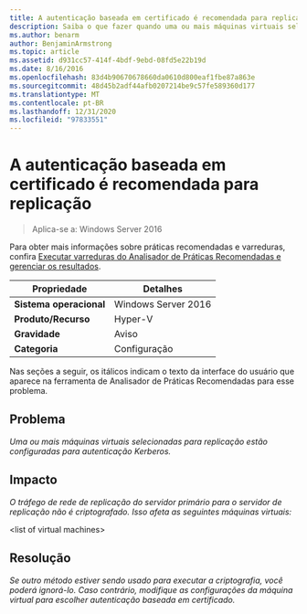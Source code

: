 ```yaml
---
title: A autenticação baseada em certificado é recomendada para replicação
description: Saiba o que fazer quando uma ou mais máquinas virtuais selecionadas para replicação são configuradas para autenticação Kerberos.
ms.author: benarm
author: BenjaminArmstrong
ms.topic: article
ms.assetid: d931cc57-414f-4bdf-9ebd-08fd5e22b19d
ms.date: 8/16/2016
ms.openlocfilehash: 83d4b90670678660da0610d800eaf1fbe87a863e
ms.sourcegitcommit: 48d45b2adf44afb0207214be9c57fe589360d177
ms.translationtype: MT
ms.contentlocale: pt-BR
ms.lasthandoff: 12/31/2020
ms.locfileid: "97833551"
---
```

# <a name="certificate-based-authentication-is-recommended-for-replication"></a>A autenticação baseada em certificado é recomendada para replicação

>Aplica-se a: Windows Server 2016

Para obter mais informações sobre práticas recomendadas e varreduras, confira [Executar varreduras do Analisador de Práticas Recomendadas e gerenciar os resultados](https://go.microsoft.com/fwlink/p/?LinkID=223177).

|Propriedade|Detalhes|
|-|-|
|**Sistema operacional**|Windows Server 2016|
|**Produto/Recurso**|Hyper-V|
|**Gravidade**|Aviso|
|**Categoria**|Configuração|

Nas seções a seguir, os itálicos indicam o texto da interface do usuário que aparece na ferramenta de Analisador de Práticas Recomendadas para esse problema.

## <a name="issue"></a>**Problema**
*Uma ou mais máquinas virtuais selecionadas para replicação estão configuradas para autenticação Kerberos.*

## <a name="impact"></a>**Impacto**
*O tráfego de rede de replicação do servidor primário para o servidor de replicação não é criptografado. Isso afeta as seguintes máquinas virtuais:*

\<list of virtual machines>

## <a name="resolution"></a>**Resolução**
*Se outro método estiver sendo usado para executar a criptografia, você poderá ignorá-lo. Caso contrário, modifique as configurações da máquina virtual para escolher autenticação baseada em certificado.*



